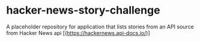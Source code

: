 # hacker-news-story-challenge
A placeholder repository for application that lists stories from an API source from Hacker News api [(https://hackernews.api-docs.io/)]
